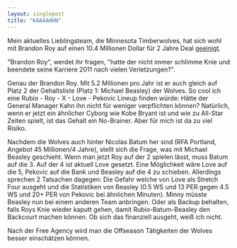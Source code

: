 ```yaml
---
layout: singlepost
title: "KAAAAHHN"
---
```


Mein aktuelles Lieblingsteam, die Minnesota Timberwolves, hat sich wohl mit Brandon Roy auf einen 10.4 Millionen Dollar für 2 Jahre Deal [geeinigt](http://www.nba.com/2012/news/07/05/wolves-batum.ap/index.html).

"Brandon Roy", werdet ihr fragen, "hatte der nicht immer schlimme Knie und beendete seine Karriere 2011 nach vielen Verletzungen?".

Genau der Brandon Roy. Mit 5.2 Millionen pro Jahr ist er auch gleich auf Platz 2 der Gehaltsliste (Platz 1: Michael Beasley) der Wolves. So cool ich eine Rubio - Roy - X - Love - Pekovic Lineup finden würde: Hätte der General Manager Kahn ihn nicht für weniger verpflichten können? Natürlich, wenn er jetzt ein ähnlicher Cyborg wie Kobe Bryant ist und wie zu All-Star Zeiten spielt, ist das Gehalt ein No-Brainer. Aber für mich ist da zu viel Risiko.

Nachdem die Wolves auch hinter Nicolas Batum her sind (RFA Portland, Angebot 45 Millionen/4 Jahre), stellt sich die Frage, was mit Michael Beasley geschieht. Wenn man jetzt Roy auf der 2 spielen lässt, muss Batum auf die 3. Auf der 4 ist aktuell Love gesetzt. Eine Möglichkeit wäre Love auf die 5, Pekovic auf die Bank und Beasley auf die 4 zu schieben. Allerdings sprechen 2 Tatsachen dagegen: Die Gefahr welche von Love als Stretch Four ausgeht und die Statistiken von Beasley (0.5 WS und 13 PER gegen 4.5 WS und 20+ PER von Pekovic bei ähnlichen Minuten). Minny müsste Beasley nun bei einem anderen Team anbringen. Oder als Backup behalten, falls Roys Knie wieder kaputt gehen, damit Rubio-Batum-Beasley den Backcourt machen können. Ob sich das finanziell ausgeht, weiß ich nicht.

Nach der Free Agency wird man die Offseason Tätigkeiten der Wolves besser einschätzen können.